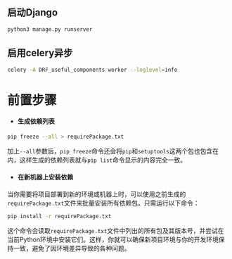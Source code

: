 ## 启动Django
```bash
python3 manage.py runserver 
```
## 启用celery异步
```bash
celery -A DRF_useful_components worker --loglevel=info
```


# 前置步骤
- #### 生成依赖列表

```bash
pip freeze --all > requirePackage.txt
```
加上`--all`参数后，`pip freeze`命令还会将`pip`和`setuptools`这两个包也包含在内，这样生成的依赖列表就与`pip list`命令显示的内容完全一致。

- #### 在新机器上安装依赖

当你需要将项目部署到新的环境或机器上时，可以使用之前生成的`requirePackage.txt`文件来批量安装所有依赖包。只需运行以下命令：  

```bash
pip install -r requirePackage.txt
```

这个命令会读取`requirePackage.txt`文件中列出的所有包及其版本号，并尝试在当前Python环境中安装它们。这样，你就可以确保新项目环境与你的开发环境保持一致，避免了因环境差异导致的各种问题。